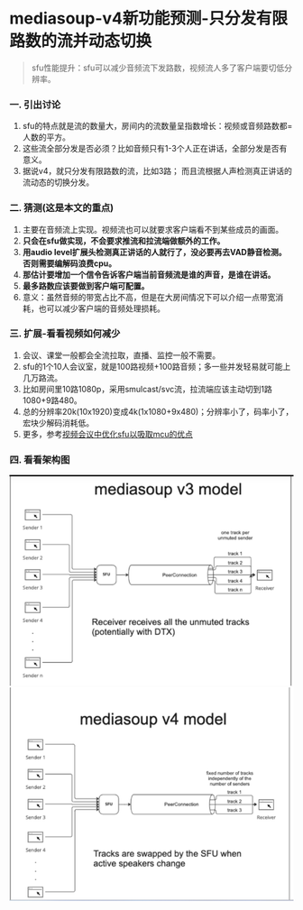 # mediasoup-v4新功能预测-只分发有限路数的流并动态切换
>sfu性能提升：sfu可以减少音频流下发路数，视频流人多了客户端要切低分辨率。

### 一. 引出讨论
1. sfu的特点就是流的数量大，房间内的流数量呈指数增长：视频或音频路数都=人数的平方。
2. 这些流全部分发是否必须？比如音频只有1-3个人正在讲话，全部分发是否有意义。
3. 据说v4，就只分发有限路数的流，比如3路； 而且流根据人声检测真正讲话的流动态的切换分发。

### 二. 猜测(这是本文的重点)
1. 主要在音频流上实现。视频流也可以就要求客户端看不到某些成员的画面。
1. **只会在sfu做实现，不会要求推流和拉流端做额外的工作。**
2. **用audio level扩展头检测真正讲话的人就行了，没必要再去VAD静音检测。否则需要编解码浪费cpu。**
3. **那估计要增加一个信令告诉客户端当前音频流是谁的声音，是谁在讲话。**
4. **最多路数应该要做到客户端可配置。**
5. 意义：虽然音频的带宽占比不高，但是在大房间情况下可以介绍一点带宽消耗，也可以减少客户端的音频处理损耗。

### 三. 扩展-看看视频如何减少
1. 会议、课堂一般都会全流拉取，直播、监控一般不需要。
2. sfu的1个10人会议室，就是100路视频+100路音频；多一些并发轻易就可能上几万路流。
3. 比如房间里10路1080p，采用smulcast/svc流，拉流端应该主动切到1路1080+9路480。
4. 总的分辨率20k(10x1920)变成4k(1x1080+9x480)；分辨率小了，码率小了，宏块少解码消耗低。
6. 更多，参考[视频会议中优化sfu以吸取mcu的优点](21-mediasoup_sfu_vs_mcu.md)

### 四. 看看架构图
![](.mediasoup-v4新功能_images/295e1b26.png)
![](.mediasoup-v4新功能_images/7886abe3.png)